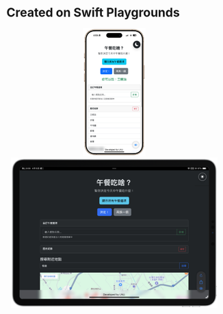 # Created on Swift Playgrounds
<p align="center">
  <img src="https://raw.githubusercontent.com/ian20040409/Lunch-webview-swift/refs/heads/main/IMG_0069_new.png" height="300">
  <img src="https://raw.githubusercontent.com/ian20040409/Lunch-webview-swift/refs/heads/main/IMG_0034-landscape.png" height="350">
</p>
